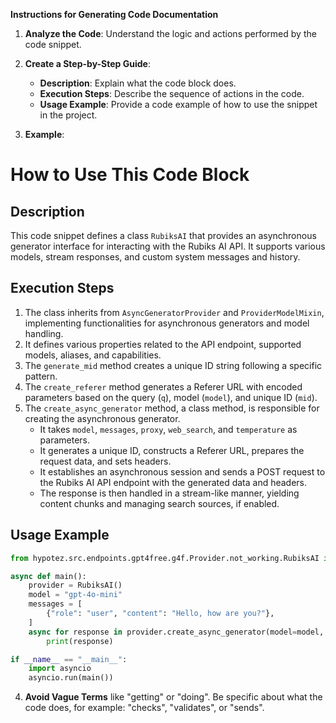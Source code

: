 **Instructions for Generating Code Documentation**

1. **Analyze the Code**: Understand the logic and actions performed by the code snippet.

2. **Create a Step-by-Step Guide**:
    - **Description**: Explain what the code block does.
    - **Execution Steps**: Describe the sequence of actions in the code.
    - **Usage Example**: Provide a code example of how to use the snippet in the project.

3. **Example**:

How to Use This Code Block
=========================================================================================

Description
-------------------------
This code snippet defines a class `RubiksAI` that provides an asynchronous generator interface for interacting with the Rubiks AI API. It supports various models, stream responses, and custom system messages and history.

Execution Steps
-------------------------
1. The class inherits from `AsyncGeneratorProvider` and `ProviderModelMixin`, implementing functionalities for asynchronous generators and model handling.
2. It defines various properties related to the API endpoint, supported models, aliases, and capabilities.
3. The `generate_mid` method creates a unique ID string following a specific pattern.
4. The `create_referer` method generates a Referer URL with encoded parameters based on the query (`q`), model (`model`), and unique ID (`mid`).
5. The `create_async_generator` method, a class method, is responsible for creating the asynchronous generator.
    - It takes `model`, `messages`, `proxy`, `web_search`, and `temperature` as parameters.
    - It generates a unique ID, constructs a Referer URL, prepares the request data, and sets headers.
    - It establishes an asynchronous session and sends a POST request to the Rubiks AI API endpoint with the generated data and headers.
    - The response is then handled in a stream-like manner, yielding content chunks and managing search sources, if enabled.

Usage Example
-------------------------
```python
from hypotez.src.endpoints.gpt4free.g4f.Provider.not_working.RubiksAI import RubiksAI

async def main():
    provider = RubiksAI()
    model = "gpt-4o-mini"
    messages = [
        {"role": "user", "content": "Hello, how are you?"},
    ]
    async for response in provider.create_async_generator(model=model, messages=messages):
        print(response)

if __name__ == "__main__":
    import asyncio
    asyncio.run(main())
```

4. **Avoid Vague Terms** like "getting" or "doing". Be specific about what the code does, for example: "checks", "validates", or "sends".